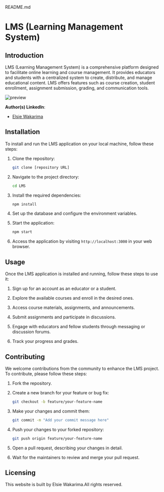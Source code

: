 README.md

# LMS (Learning Management System)

## Introduction

LMS (Learning Management System) is a comprehensive platform designed to facilitate online learning and course management. It provides educators and students with a centralized system to create, distribute, and manage educational content. LMS offers features such as course creation, student enrollment, assignment submission, grading, and communication tools.



![preview](public/assets/ScreenshotLMS.jpg)

**Author(s) LinkedIn**:
- [Elsie Wakarima](linkedin.com/in/elsie-wakarima/)

## Installation

To install and run the LMS application on your local machine, follow these steps:

1. Clone the repository:

   ```bash
   git clone [repository URL]
   ```

2. Navigate to the project directory:

   ```bash
   cd LMS
   ```

3. Install the required dependencies:

   ```bash
   npm install
   ```

4. Set up the database and configure the environment variables.

5. Start the application:

   ```bash
   npm start
   ```

6. Access the application by visiting `http://localhost:3000` in your web browser.

## Usage

Once the LMS application is installed and running, follow these steps to use it:

1. Sign up for an account as an educator or a student.

2. Explore the available courses and enroll in the desired ones.

3. Access course materials, assignments, and announcements.

4. Submit assignments and participate in discussions.

5. Engage with educators and fellow students through messaging or discussion forums.

6. Track your progress and grades.

## Contributing

We welcome contributions from the community to enhance the LMS project. To contribute, please follow these steps:

1. Fork the repository.

2. Create a new branch for your feature or bug fix:

   ```bash
   git checkout -b feature/your-feature-name
   ```

3. Make your changes and commit them:

   ```bash
   git commit -m "Add your commit message here"
   ```

4. Push your changes to your forked repository:

   ```bash
   git push origin feature/your-feature-name
   ```

5. Open a pull request, describing your changes in detail.

6. Wait for the maintainers to review and merge your pull request.


## Licensing

This website is built by Elsie Wakarima.All rights reserved.
